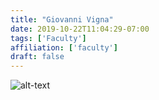 ```yaml
---
title: "Giovanni Vigna"
date: 2019-10-22T11:04:29-07:00
tags: ['Faculty']
affiliation: ['faculty']
draft: false
---
```


![alt-text](/people/giovanni_vigna_9845769854675.jpg)


